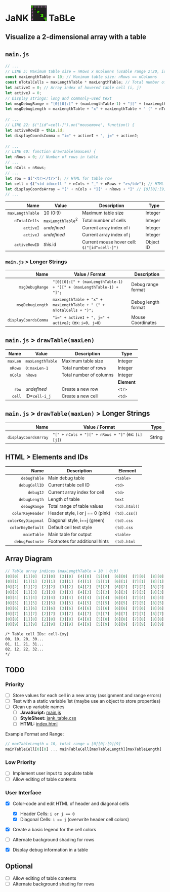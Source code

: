 # JaNK&nbsp;<a href="https://ateadaze.github.io/jank_table/"><img src="images/logo-512.png" width="50" title="JaNK TaBLe"></a>&nbsp;TaBLe
## Visualize a 2-dimensional array with a table

## `main.js`

```javascript
// ...
// LINE 5: Maximum table size = nRows x nColumns (usable range 2:20, ideal range: 4:12)
const maxLengthTable = 10; // Maximum table size: nRows == nColumns
const nTotalCells = maxLengthTable * maxLengthTable; // Total number of cells = (nRows x nColumns) = maxTableLength^2
let activeI = 0; // Array index of hovered table cell (i, j)
let activeJ = 0;
// Display strings: long and commonly-used text
let msgDebugRange = "[0][0]:[" + (maxLengthTable-1) + "][" + (maxLengthTable-1) + "]"; // [0][0]:[9][9]
let msgDebugLength = maxLengthTable + "x" + maxLengthTable + " (" + nTotalCells + ")"; // 10x10 (100)

// ...
// LINE 22: $("[id^=cell-]").on("mousemove", function() {
let activeRowID = this.id;
let displayCoordsComma = "i=" + activeI + ", j=" + activeJ;

// ...
// LINE 40: function drawTable(maxLen) {
let nRows = 0; // Number of rows in table
// ...
let nCols = nRows;
// ...
let row = $("<tr></tr>"); // HTML for table row
let cell = $("<td id=cell-" + nCols + "_" + nRows + "></td>"); // HTML for table cell
let displayCoordsArray = "[" + nCols + "][" + nRows + "]" // [0][0]:[9][9]
// ...

```

|Name|Value|Description|Type|
|--:|---|---|---|
|`maxLengthTable`|10 (0:9)|Maximum table size|Integer|
|`nTotalCells`|`maxLengthTable`<sup>2</sup>|Total number of cells|Integer|
|`activeI`|*undefined*|Current array index of i|Integer|
|`activeJ`|*undefined*|Current array index of j|Integer|
|`activeRowID`|<i>this</i>.id|Current mouse hover cell: `$("[id^=cell-]")`|Object ID|

### `main.js`&nbsp;&gt;&nbsp;Longer Strings

|Name|Value / Format|Description|
|--:|---|---|
|`msgDebugRange`|`"[0][0]:[" + (maxLengthTable-1) + "][" + (maxLengthTable-1) + "]";`|Debug range format|
|`msgDebugLength`|`maxLengthTable + "x" + maxLengthTable + " (" + nTotalCells + ")";`|Debug length format|
|`displayCoordsComma`|`"i=" + activeI + ", j=" + activeJ;` (ex: `i=0, j=0`)|Mouse Coordinates|

## `main.js`&nbsp;&gt;&nbsp;`drawTable(maxLen)`

|Name|Value|Description|Type|
|--:|---|---|---|
|`maxLen`|`maxLengthTable`|Maximum table size|Integer|
|`nRows`|`0:maxLen-1`|Total number of rows|Integer|
|`nCols`|`nRows`|Total number of columns|Integer|
|&nbsp;|&nbsp;|&nbsp;|**Element**|
|`row`|<i>undefined</i>|Create a new row|`<tr>`
|`cell`|ID=`cell-i_j`|Create a new cell|`<td>`|

## `main.js`&nbsp;&gt;&nbsp;`drawTable(maxLen)`&nbsp;&gt;&nbsp;Longer Strings

|Name|Value / Format|Type|
|--:|---|---|
|`displayCoordsArray`| `"[" + nCols + "][" + nRows + "]"` (ex: `[i][j]`)|String|

## HTML&nbsp;&gt;&nbsp;Elements and IDs

|Name|Description|Element|
|--:|---|---|
|`debugTable`|Main debug table|`<table>`|
|`debugCellID`|Current table cell ID|`<td>`|
|`debugIJ`|Current array index for cell|`<td>`|
|`debugLength`|Length of table|`text`|
|`debugRange`|Total range of table values|`(td).html()`|
|`colorKeyHeader`|Header style, i or j == 0 (pink)|`(td).css()`
|`colorKeyDiagonal`|Diagonal style, i==j (green)|`(td).css`
|`colorKeyDefault`|Default cell text style|`(td).css`
|`mainTable`|Main table for output|`<table>`
|`debugFootnote`|Footnotes for additional hints|`(td).html`

## Array Diagram

```javascript
// Table array indices (maxLengthTable = 10 | 0:9)
[0][0]  [1][0]  [2][0]  [3][0]  [4][0]  [5][0]  [6][0]  [7][0]  [8][0]  [9][0]
[0][1]  [1][1]  [2][1]  [3][1]  [4][1]  [5][1]  [6][1]  [7][1]  [8][1]  [9][1]
[0][2]  [1][2]  [2][2]  [3][2]  [4][2]  [5][2]  [6][2]  [7][2]  [8][2]  [9][2]
[0][3]  [1][3]  [2][3]  [3][3]  [4][3]  [5][3]  [6][3]  [7][3]  [8][3]  [9][3]
[0][4]  [1][4]  [2][4]  [3][4]  [4][4]  [5][4]  [6][4]  [7][4]  [8][4]  [9][4]
[0][5]  [1][5]  [2][5]  [3][5]  [4][5]  [5][5]  [6][5]  [7][5]  [8][5]  [9][5]
[0][6]  [1][6]  [2][6]  [3][6]  [4][6]  [5][6]  [6][6]  [7][6]  [8][6]  [9][6]
[0][7]  [1][7]  [2][7]  [3][7]  [4][7]  [5][7]  [6][7]  [7][7]  [8][7]  [9][7]
[0][8]  [1][8]  [2][8]  [3][8]  [4][8]  [5][8]  [6][8]  [7][8]  [8][8]  [9][8]
[0][9]  [1][9]  [2][9]  [3][9]  [4][9]  [5][9]  [6][9]  [7][9]  [8][9]  [9][9]
```

```
/* Table cell IDs: cell-{xy}
00, 10, 20, 30...
01, 11, 21, 31...
02, 12, 22, 32...
*/
```

## TODO

### Priority

* [ ] Store values for each cell in a new array (assignment and range errors)
* [ ] Test with a static variable 1st (maybe use an object to store properties)
* [ ] Clean up variable names
  * [ ] **JavaScript:** [main.js](../scripts/main.js)
  * [ ] **StyleSheet:** [jank_table.css](../styles/jank_table.css)
  * [ ] **HTML:** [index.html](../index.html)

Example Format and Range:
```javascript
// maxTableLength = 10, total range = [0][0]:[9][9]
mainTableCell[0][0] ... mainTableCell[maxTableLength][maxTableLength]
```

### Low Priority

* [ ] Implement user input to populate table
* [ ] Allow editing of table contents

### User Interface
* [X] Color-code and edit HTML of header and diagonal cells
    * [X] Header Cells: `i or j == 0`
    * [X] Diagonal Cells: `i == j` (overwrite header cell colors)
* [X] Create a basic legend for the cell colors
* [ ] Alternate background shading for rows

* [X] Display debug information in a table

## Optional
* [ ] Allow editing of table contents
* [ ] Alternate background shading for rows
